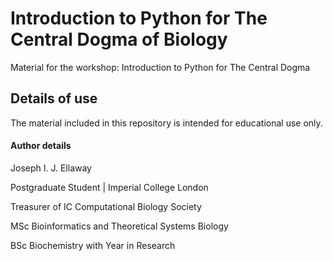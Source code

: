 # Introduction to Python for The Central Dogma of Biology
Material for the workshop: Introduction to Python for The Central Dogma


## Details of use
The material included in this repository is intended for educational use only. 

#### Author details
Joseph I. J. Ellaway

Postgraduate Student  |  Imperial College London

Treasurer of IC Computational Biology Society

MSc Bioinformatics and Theoretical Systems Biology

BSc Biochemistry with Year in Research

